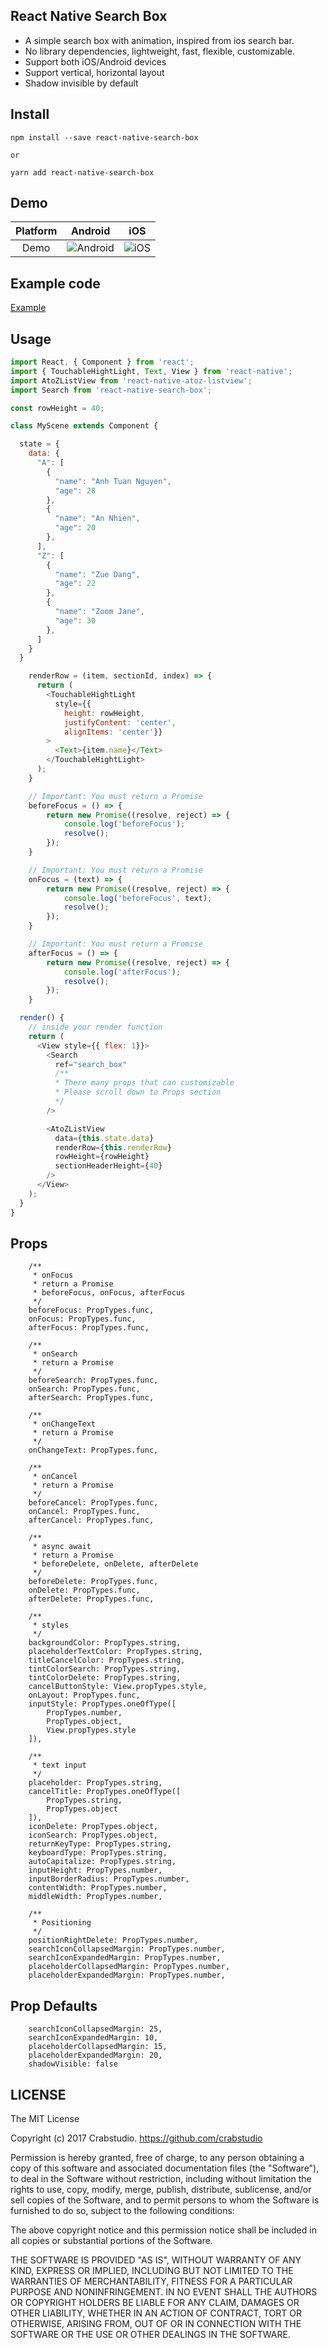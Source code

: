 ## React Native Search Box
- A simple search box with animation, inspired from ios search bar.
- No library dependencies, lightweight, fast, flexible, customizable.
- Support both iOS/Android devices
- Support vertical, horizontal layout
- Shadow invisible by default

## Install
```
npm install --save react-native-search-box

or

yarn add react-native-search-box
```

## Demo

| Platform | Android | iOS |
|:--------:|:-------:|:---:|
| Demo | ![Android](https://media.giphy.com/media/3oKIPja49woFsDBuPC/giphy.gif) | ![iOS](https://media.giphy.com/media/3oKIPvb7oymPsobWI8/giphy.gif) |

## Example code

[Example](https://github.com/crabstudio/react-native-atoz-listview/blob/master/example/src/screens/Contacts/Home.js#L162)

## Usage

```javascript
import React, { Component } from 'react';
import { TouchableHightLight, Text, View } from 'react-native';
import AtoZListView from 'react-native-atoz-listview';
import Search from 'react-native-search-box';

const rowHeight = 40;

class MyScene extends Component {

  state = {
    data: {
      "A": [
        {
          "name": "Anh Tuan Nguyen",
          "age": 28
        },
        {
          "name": "An Nhien",
          "age": 20
        },
      ],
      "Z": [
        {
          "name": "Zue Dang",
          "age": 22
        },
        {
          "name": "Zoom Jane",
          "age": 30
        },
      ]
    }
  }

    renderRow = (item, sectionId, index) => {
      return (
        <TouchableHightLight
          style={{
            height: rowHeight,
            justifyContent: 'center',
            alignItems: 'center'}}
        >
          <Text>{item.name}</Text>
        </TouchableHightLight>
      );
    }

    // Important: You must return a Promise
    beforeFocus = () => {
        return new Promise((resolve, reject) => {
            console.log('beforeFocus');
            resolve();
        });
    }

    // Important: You must return a Promise
    onFocus = (text) => {
        return new Promise((resolve, reject) => {
            console.log('beforeFocus', text);
            resolve();
        });
    }

    // Important: You must return a Promise
    afterFocus = () => {
        return new Promise((resolve, reject) => {
            console.log('afterFocus');
            resolve();
        });
    }

  render() {
    // inside your render function
    return (
      <View style={{ flex: 1}}>
        <Search
          ref="search_box"
          /**
          * There many props that can customizable
          * Please scroll down to Props section
          */
        />

        <AtoZListView
          data={this.state.data}
          renderRow={this.renderRow}
          rowHeight={rowHeight}
          sectionHeaderHeight={40}
        />
      </View>
    );
  }
}
```

## Props

```
    /**
     * onFocus
     * return a Promise
     * beforeFocus, onFocus, afterFocus
     */
    beforeFocus: PropTypes.func,
    onFocus: PropTypes.func,
    afterFocus: PropTypes.func,

    /**
     * onSearch
     * return a Promise
     */
    beforeSearch: PropTypes.func,
    onSearch: PropTypes.func,
    afterSearch: PropTypes.func,

    /**
     * onChangeText
     * return a Promise
     */
    onChangeText: PropTypes.func,

    /**
     * onCancel
     * return a Promise
     */
    beforeCancel: PropTypes.func,
    onCancel: PropTypes.func,
    afterCancel: PropTypes.func,

    /**
     * async await
     * return a Promise
     * beforeDelete, onDelete, afterDelete
     */
    beforeDelete: PropTypes.func,
    onDelete: PropTypes.func,
    afterDelete: PropTypes.func,

    /**
     * styles
     */
    backgroundColor: PropTypes.string,
    placeholderTextColor: PropTypes.string,
    titleCancelColor: PropTypes.string,
    tintColorSearch: PropTypes.string,
    tintColorDelete: PropTypes.string,
    cancelButtonStyle: View.propTypes.style,
    onLayout: PropTypes.func,
    inputStyle: PropTypes.oneOfType([
        PropTypes.number,
        PropTypes.object,
        View.propTypes.style
    ]),

    /**
     * text input
     */
    placeholder: PropTypes.string,
    cancelTitle: PropTypes.oneOfType([
        PropTypes.string,
        PropTypes.object
    ]),
    iconDelete: PropTypes.object,
    iconSearch: PropTypes.object,
    returnKeyType: PropTypes.string,
    keyboardType: PropTypes.string,
    autoCapitalize: PropTypes.string,
    inputHeight: PropTypes.number,
    inputBorderRadius: PropTypes.number,
    contentWidth: PropTypes.number,
    middleWidth: PropTypes.number,

    /**
     * Positioning
     */
    positionRightDelete: PropTypes.number,
    searchIconCollapsedMargin: PropTypes.number,
    searchIconExpandedMargin: PropTypes.number,
    placeholderCollapsedMargin: PropTypes.number,
    placeholderExpandedMargin: PropTypes.number,
```

## Prop Defaults
```
    searchIconCollapsedMargin: 25,
    searchIconExpandedMargin: 10,
    placeholderCollapsedMargin: 15,
    placeholderExpandedMargin: 20,
    shadowVisible: false
```

## LICENSE

The MIT License

Copyright (c) 2017 Crabstudio. https://github.com/crabstudio

Permission is hereby granted, free of charge, to any person obtaining a copy
of this software and associated documentation files (the "Software"), to deal
in the Software without restriction, including without limitation the rights
to use, copy, modify, merge, publish, distribute, sublicense, and/or sell
copies of the Software, and to permit persons to whom the Software is
furnished to do so, subject to the following conditions:

The above copyright notice and this permission notice shall be included in
all copies or substantial portions of the Software.

THE SOFTWARE IS PROVIDED "AS IS", WITHOUT WARRANTY OF ANY KIND, EXPRESS OR
IMPLIED, INCLUDING BUT NOT LIMITED TO THE WARRANTIES OF MERCHANTABILITY,
FITNESS FOR A PARTICULAR PURPOSE AND NONINFRINGEMENT. IN NO EVENT SHALL THE
AUTHORS OR COPYRIGHT HOLDERS BE LIABLE FOR ANY CLAIM, DAMAGES OR OTHER
LIABILITY, WHETHER IN AN ACTION OF CONTRACT, TORT OR OTHERWISE, ARISING FROM,
OUT OF OR IN CONNECTION WITH THE SOFTWARE OR THE USE OR OTHER DEALINGS IN
THE SOFTWARE.
